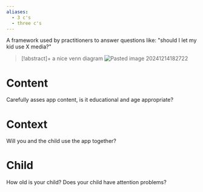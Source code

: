 ```yaml
---
aliases:
  - 3 c's
  - three c's
---
```

A framework used by practitioners to answer questions like: "should I let my kid use X media?"

> [!abstract]+ a nice venn diagram
> ![Pasted image 20241214182722](Definitions/attachments/Pasted%20image%2020241214182722.png)

# Content 
Carefully asses app content, is it educational and age appropriate?

# Context
Will you and the child use the app together?

# Child
How old is your child? Does your child have attention problems?